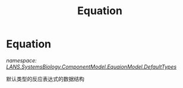 ﻿---
title: Equation
---

# Equation
_namespace: [LANS.SystemsBiology.ComponentModel.EquaionModel.DefaultTypes](N-LANS.SystemsBiology.ComponentModel.EquaionModel.DefaultTypes.html)_

默认类型的反应表达式的数据结构




